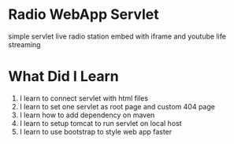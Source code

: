 # Radio WebApp Servlet
simple servlet live radio station embed with iframe and youtube life streaming
# What Did I Learn
1. I learn to connect servlet with html files
2. I learn to set one servlet as root page and custom 404 page
3. I learn how to add dependency on maven 
4. I learn to setup tomcat to run servlet on local host
5. I learn to use bootstrap to style web app faster
